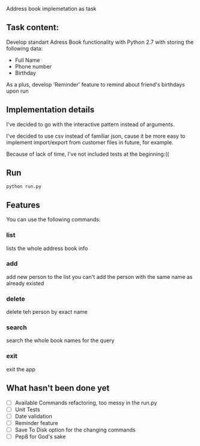 Address book implemetation as task

## Task content:

Develop standart Adress Book functionality with Python 2.7 with storing the following data:
- Full Name
- Phone number
- Birthday

As a plus, develop 'Reminder' feature to remind about friend's birthdays upon run

## Implementation details

I've decided to go with the interactive pattern instead of arguments.

I've decided to use csv instead of familiar json, cause it be more easy to implement import/export from customer files in future, for example.

Because of lack of time, I've not included tests at the beginning:((

## Run

```
python run.py
```

## Features

You can use the following commands:

### list
lists the whole address book info

### add
add new person to the list
you can't add the person with the same name as already existed

### delete
delete teh person by exact name

### search
search the whole book names for the query

### exit
exit the app

## What hasn't been done yet

- [ ] Available Commands refactoring, too messy in the run.py
- [ ] Unit Tests
- [ ] Date validation
- [ ] Reminder feature
- [ ] Save To Disk option for the changing commands
- [ ] Pep8 for God's sake